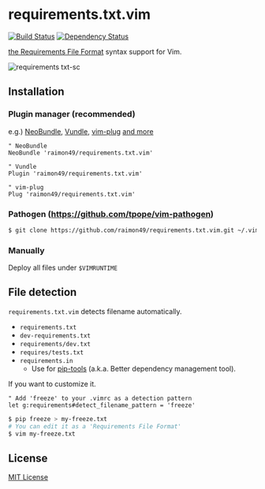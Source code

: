 requirements.txt.vim
====================

[![Build Status](https://travis-ci.org/raimon49/requirements.txt.vim.svg?branch=master)](https://travis-ci.org/raimon49/requirements.txt.vim)
[![Dependency Status](https://gemnasium.com/raimon49/requirements.txt.vim.svg)](https://gemnasium.com/raimon49/requirements.txt.vim)

[the Requirements File Format](http://pip.readthedocs.org/en/stable/reference/pip_install/#requirements-file-format) syntax support for Vim.

![requirements txt-sc](https://cloud.githubusercontent.com/assets/221802/11379923/5cbb4862-9336-11e5-8963-217b2d7df397.png)

Installation
------------

### Plugin manager (**recommended**)

e.g.) [NeoBundle](https://github.com/Shougo/neobundle.vim), [Vundle](https://github.com/VundleVim/Vundle.vim), [vim-plug](https://github.com/junegunn/vim-plug) [and more](https://dotfiles.github.io/)

```vim
" NeoBundle
NeoBundle 'raimon49/requirements.txt.vim'

" Vundle
Plugin 'raimon49/requirements.txt.vim'

" vim-plug
Plug 'raimon49/requirements.txt.vim'
```

### Pathogen (https://github.com/tpope/vim-pathogen)

```sh
$ git clone https://github.com/raimon49/requirements.txt.vim.git ~/.vim/bundle/requirements.txt.vim
```

### Manually

Deploy all files under `$VIMRUNTIME`

File detection
--------------

`requirements.txt.vim` detects filename automatically.

* `requirements.txt`
* `dev-requirements.txt`
* `requirements/dev.txt`
* `requires/tests.txt`
* `requirements.in`
    * Use for [pip-tools](https://github.com/nvie/pip-tools) (a.k.a. Better dependency management tool).

If you want to customize it.

```vim
" Add 'freeze' to your .vimrc as a detection pattern
let g:requirements#detect_filename_pattern = 'freeze'
```

```sh
$ pip freeze > my-freeze.txt
# You can edit it as a 'Requirements File Format'
$ vim my-freeze.txt
```

License
-------

[MIT License](LICENSE.txt)

